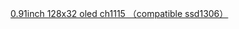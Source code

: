 [0.91inch 128x32 oled ch1115 （compatible ssd1306）](https://item.taobao.com/item.htm?id=608788330960)